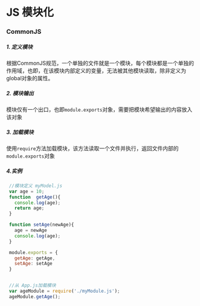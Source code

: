 # JS 模块化


### CommonJS
##### 1. 定义模块
根据CommonJS规范，一个单独的文件就是一个模块，每个模块都是一个单独的作用域，也即，在该模块内部定义的变量，无法被其他模块读取，除非定义为global对象的属性。

##### 2. 模块输出
模块仅有一个出口，也即`module.exports`对象，需要把模块希望输出的内容放入该对象

##### 3. 加载模块
使用`require`方法加载模块，该方法读取一个文件并执行，返回文件内部的`module.exports`对象

##### 4.实例
```js
 //模块定义 myModel.js
 var age = 10;
 function  getAge(){
   console.log(age);
   return age;
 }

 function setAge(newAge){
   age = newAge
   console.log(age);
 }

 module.exports = {
   getAge: getAge,
   setAge: setAge
 }


 //从 App.js加载模块
 var ageModule = require('./myModule.js');
 ageModule.getAge();
```